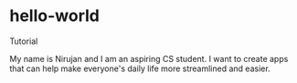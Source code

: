 # hello-world
Tutorial 

My name is Nirujan and I am an aspiring CS student. I want to create apps that can help make everyone's daily life more streamlined and easier.

